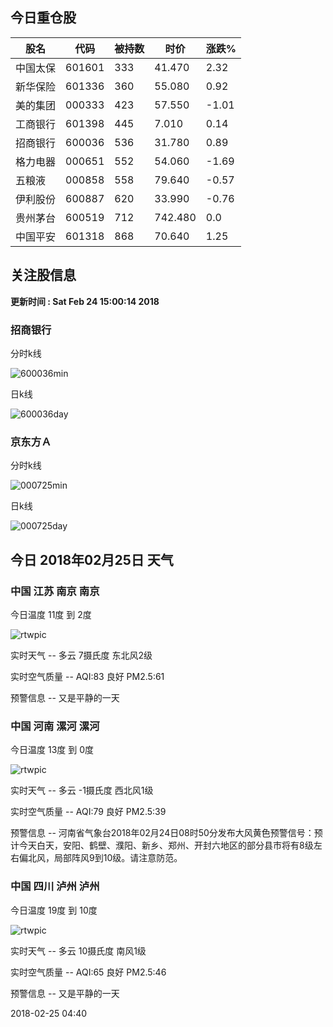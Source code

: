 
## 今日重仓股 

|股名|代码|被持数|时价|涨跌%|
|---|---|---|---|---|
|中国太保|601601|333|41.470|2.32|
|新华保险|601336|360|55.080|0.92|
|美的集团|000333|423|57.550|-1.01|
|工商银行|601398|445|7.010|0.14|
|招商银行|600036|536|31.780|0.89|
|格力电器|000651|552|54.060|-1.69|
|五粮液|000858|558|79.640|-0.57|
|伊利股份|600887|620|33.990|-0.76|
|贵州茅台|600519|712|742.480|0.0|
|中国平安|601318|868|70.640|1.25|

## 关注股信息
**更新时间 : Sat Feb 24 15:00:14 2018**
### 招商银行 
分时k线

![600036min](http://image.sinajs.cn/newchart/min/n/sh600036.gif)

日k线

![600036day](http://image.sinajs.cn/newchart/daily/n/sh600036.gif)

### 京东方Ａ 
分时k线

![000725min](http://image.sinajs.cn/newchart/min/n/sz000725.gif)

日k线

![000725day](http://image.sinajs.cn/newchart/daily/n/sz000725.gif)
## 今日 2018年02月25日 天气
### 中国 江苏 南京 南京

今日温度 11度 到 2度

![rtwpic](http://app1.showapi.com/weather/icon/night/01.png)

实时天气 -- 多云 7摄氏度 东北风2级

实时空气质量 -- AQI:83 良好 PM2.5:61

预警信息 -- 又是平静的一天
    
### 中国 河南 漯河 漯河

今日温度 13度 到 0度

![rtwpic](http://app1.showapi.com/weather/icon/night/01.png)

实时天气 -- 多云 -1摄氏度 西北风1级

实时空气质量 -- AQI:79 良好 PM2.5:39

预警信息 -- 河南省气象台2018年02月24日08时50分发布大风黄色预警信号：预计今天白天，安阳、鹤壁、濮阳、新乡、郑州、开封六地区的部分县市将有8级左右偏北风，局部阵风9到10级。请注意防范。
    
### 中国 四川 泸州 泸州

今日温度 19度 到 10度

![rtwpic](http://app1.showapi.com/weather/icon/night/01.png)

实时天气 -- 多云 10摄氏度 南风1级

实时空气质量 -- AQI:65 良好 PM2.5:46

预警信息 -- 又是平静的一天
    
2018-02-25 04:40
